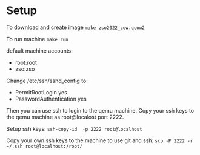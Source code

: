 # Setup

To download and create image `make zso2022_cow.qcow2`

To run machine `make run`

default machine accounts:
- root:root
- zso:zso

Change /etc/ssh/sshd_config to:
- PermitRootLogin yes
- PasswordAuthentication yes

Then you can use ssh to login to the qemu machine.
Copy your ssh keys to the qemu machine as root@localost port 2222.

Setup ssh keys: `ssh-copy-id  -p 2222 root@localhost`

Copy your own ssh keys to the machine to use git and ssh: `scp -P 2222 -r ~/.ssh root@localhost:/root/` 
